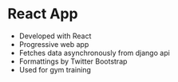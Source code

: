 # React App
* Developed with React
* Progressive web app
* Fetches data asynchronously from django api
* Formattings by Twitter Bootstrap
* Used for gym training